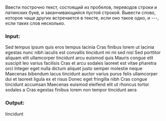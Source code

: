 Ввести построчно текст, состоящий из пробелов, переводов строки и латинских букв, и заканчивающийся пустой строкой. Вывести слово, которое чаще других встречается в тексте, если оно такое одно, и ---, если таких слов несколько.
### Input:
 Sed tempus ipsum quis eros tempus lacinia Cras finibus lorem ut lacinia egestas nunc nibh iaculis est convallis tincidunt mi mi sed nisl Sed porttitor aliquam elit ullamcorper tincidunt arcu euismod quis Mauris congue elit suscipit leo varius facilisis Cras et arcu sodales laoreet est vitae pharetra orci Integer eget nulla dictum aliquet justo semper molestie neque Maecenas bibendum lacus tincidunt auctor varius purus felis ullamcorper dui et laoreet ligula ex et risus Donec eget fringilla nibh Cras congue tincidunt accumsan Maecenas euismod eleifend elit ut rhoncus tortor sodales a Cras egestas finibus lorem non tempor tincidunt aera
### Output:
 tincidunt	
